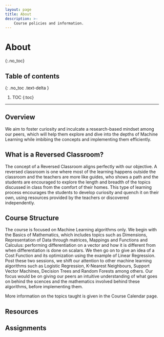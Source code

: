 ```yaml
---
layout: page
title: About
description: >-
    Course policies and information.
---
```


# About
{:.no_toc}

## Table of contents
{: .no_toc .text-delta }

1. TOC
{:toc}

---

## Overview

We aim to foster curiosity and inculcate a research-based mindset among our peers, which will help them explore and dive into the depths of Machine Learning while imbibing the concepts and implementing them efficiently. 


## What is a Reversed Classroom?
The concept of a Reversed Classroom aligns perfectly with our objective. A reversed classroom is one where most of the learning happens outside the classroom and the teachers are more like guides, who shows a path and the students are encouraged to explore the length and breadth of the topics discussed in class from the comfort of their homes. This type of learning process encourages the students to develop curiosity and quench it on their own, using resources provided by the teachers or discovered independently.
## Course Structure
The course is focused on Machine Learning algorithms only. We begin with the Basics of Mathematics, which includes topics such as Dimensions, Representation of Data through matrices, Mappings and Functions and Calculus: performing differentiation on a vector and how it is different from when differentiation is done on scalars. We then go on to give an idea of a Cost Function and its optimization using the example of Linear Regression. Post these two sessions, we shift our attention to other machine learning algorithms such as Logistic Regression, K-Nearest Neighbours, Support Vector Machines, Decision Trees and Random Forests among others. Our focus would be on giving our peers an intuitive understanding of what goes on behind the scences and the mathematics involved behind these algorithms, before implementing them.

More information on the topics taught is given in the Course Calendar page. 

## Resources

## Assignments

